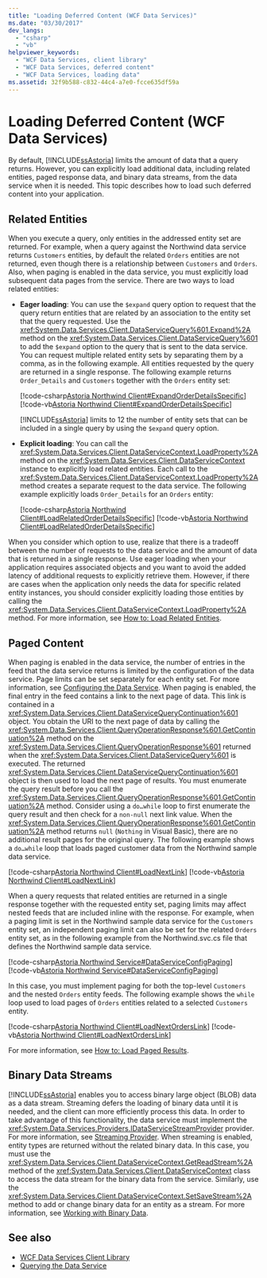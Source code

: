```yaml
---
title: "Loading Deferred Content (WCF Data Services)"
ms.date: "03/30/2017"
dev_langs: 
  - "csharp"
  - "vb"
helpviewer_keywords: 
  - "WCF Data Services, client library"
  - "WCF Data Services, deferred content"
  - "WCF Data Services, loading data"
ms.assetid: 32f9b588-c832-44c4-a7e0-fcce635df59a
---
```

# Loading Deferred Content (WCF Data Services)
By default, [!INCLUDE[ssAstoria](../../../../includes/ssastoria-md.md)] limits the amount of data that a query returns. However, you can explicitly load additional data, including related entities, paged response data, and binary data streams, from the data service when it is needed. This topic describes how to load such deferred content into your application.  
  
## Related Entities  
 When you execute a query, only entities in the addressed entity set are returned. For example, when a query against the Northwind data service returns `Customers` entities, by default the related `Orders` entities are not returned, even though there is a relationship between `Customers` and `Orders`. Also, when paging is enabled in the data service, you must explicitly load subsequent data pages from the service. There are two ways to load related entities:  
  
- **Eager loading**: You can use the `$expand` query option to request that the query return entities that are related by an association to the entity set that the query requested. Use the <xref:System.Data.Services.Client.DataServiceQuery%601.Expand%2A> method on the <xref:System.Data.Services.Client.DataServiceQuery%601> to add the `$expand` option to the query that is sent to the data service. You can request multiple related entity sets by separating them by a comma, as in the following example. All entities requested by the query are returned in a single response. The following example returns `Order_Details` and `Customers` together with the `Orders` entity set:  
  
     [!code-csharp[Astoria Northwind Client#ExpandOrderDetailsSpecific](../../../../samples/snippets/csharp/VS_Snippets_Misc/astoria_northwind_client/cs/source.cs#expandorderdetailsspecific)]
     [!code-vb[Astoria Northwind Client#ExpandOrderDetailsSpecific](../../../../samples/snippets/visualbasic/VS_Snippets_Misc/astoria_northwind_client/vb/source.vb#expandorderdetailsspecific)]  
  
     [!INCLUDE[ssAstoria](../../../../includes/ssastoria-md.md)] limits to 12 the number of entity sets that can be included in a single query by using the `$expand` query option.  
  
- **Explicit loading**: You can call the <xref:System.Data.Services.Client.DataServiceContext.LoadProperty%2A> method on the <xref:System.Data.Services.Client.DataServiceContext> instance to explicitly load related entities. Each call to the <xref:System.Data.Services.Client.DataServiceContext.LoadProperty%2A> method creates a separate request to the data service. The following example explicitly loads `Order_Details` for an `Orders` entity:  
  
     [!code-csharp[Astoria Northwind Client#LoadRelatedOrderDetailsSpecific](../../../../samples/snippets/csharp/VS_Snippets_Misc/astoria_northwind_client/cs/source.cs#loadrelatedorderdetailsspecific)]
     [!code-vb[Astoria Northwind Client#LoadRelatedOrderDetailsSpecific](../../../../samples/snippets/visualbasic/VS_Snippets_Misc/astoria_northwind_client/vb/source.vb#loadrelatedorderdetailsspecific)]  
  
 When you consider which option to use, realize that there is a tradeoff between the number of requests to the data service and the amount of data that is returned in a single response. Use eager loading when your application requires associated objects and you want to avoid the added latency of additional requests to explicitly retrieve them. However, if there are cases when the application only needs the data for specific related entity instances, you should consider explicitly loading those entities by calling the <xref:System.Data.Services.Client.DataServiceContext.LoadProperty%2A> method. For more information, see [How to: Load Related Entities](../../../../docs/framework/data/wcf/how-to-load-related-entities-wcf-data-services.md).  
  
## Paged Content  
 When paging is enabled in the data service, the number of entries in the feed that the data service returns is limited by the configuration of the data service. Page limits can be set separately for each entity set. For more information, see [Configuring the Data Service](../../../../docs/framework/data/wcf/configuring-the-data-service-wcf-data-services.md). When paging is enabled, the final entry in the feed contains a link to the next page of data. This link is contained in a <xref:System.Data.Services.Client.DataServiceQueryContinuation%601> object. You obtain the URI to the next page of data by calling the <xref:System.Data.Services.Client.QueryOperationResponse%601.GetContinuation%2A> method on the <xref:System.Data.Services.Client.QueryOperationResponse%601> returned when the <xref:System.Data.Services.Client.DataServiceQuery%601> is executed. The returned <xref:System.Data.Services.Client.DataServiceQueryContinuation%601> object is then used to load the next page of results. You must enumerate the query result before you call the <xref:System.Data.Services.Client.QueryOperationResponse%601.GetContinuation%2A> method. Consider using a `do…while` loop to first enumerate the query result and then check for a `non-null` next link value. When the <xref:System.Data.Services.Client.QueryOperationResponse%601.GetContinuation%2A> method returns `null` (`Nothing` in Visual Basic), there are no additional result pages for the original query. The following example shows a `do…while` loop that loads paged customer data from the Northwind sample data service.  
  
 [!code-csharp[Astoria Northwind Client#LoadNextLink](../../../../samples/snippets/csharp/VS_Snippets_Misc/astoria_northwind_client/cs/source.cs#loadnextlink)]
 [!code-vb[Astoria Northwind Client#LoadNextLink](../../../../samples/snippets/visualbasic/VS_Snippets_Misc/astoria_northwind_client/vb/source.vb#loadnextlink)]  
  
 When a query requests that related entities are returned in a single response together with the requested entity set, paging limits may affect nested feeds that are included inline with the response. For example, when a paging limit is set in the Northwind sample data service for the `Customers` entity set, an independent paging limit can also be set for the related `Orders` entity set, as in the following example from the Northwind.svc.cs file that defines the Northwind sample data service.  
  
 [!code-csharp[Astoria Northwind Service#DataServiceConfigPaging](../../../../samples/snippets/csharp/VS_Snippets_Misc/astoria_northwind_service/cs/northwind.svc.cs#dataserviceconfigpaging)]
 [!code-vb[Astoria Northwind Service#DataServiceConfigPaging](../../../../samples/snippets/visualbasic/VS_Snippets_Misc/astoria_northwind_service/vb/northwind.svc.vb#dataserviceconfigpaging)]  
  
 In this case, you must implement paging for both the top-level `Customers` and the nested `Orders` entity feeds. The following example shows the `while` loop used to load pages of `Orders` entities related to a selected `Customers` entity.  
  
 [!code-csharp[Astoria Northwind Client#LoadNextOrdersLink](../../../../samples/snippets/csharp/VS_Snippets_Misc/astoria_northwind_client/cs/source.cs#loadnextorderslink)]
 [!code-vb[Astoria Northwind Client#LoadNextOrdersLink](../../../../samples/snippets/visualbasic/VS_Snippets_Misc/astoria_northwind_client/vb/source.vb#loadnextorderslink)]  
  
 For more information, see [How to: Load Paged Results](../../../../docs/framework/data/wcf/how-to-load-paged-results-wcf-data-services.md).  
  
## Binary Data Streams  
 [!INCLUDE[ssAstoria](../../../../includes/ssastoria-md.md)] enables you to access binary large object (BLOB) data as a data stream. Streaming defers the loading of binary data until it is needed, and the client can more efficiently process this data. In order to take advantage of this functionality, the data service must implement the <xref:System.Data.Services.Providers.IDataServiceStreamProvider> provider. For more information, see [Streaming Provider](../../../../docs/framework/data/wcf/streaming-provider-wcf-data-services.md). When streaming is enabled, entity types are returned without the related binary data. In this case, you must use the <xref:System.Data.Services.Client.DataServiceContext.GetReadStream%2A> method of the <xref:System.Data.Services.Client.DataServiceContext> class to access the data stream for the binary data from the service. Similarly, use the <xref:System.Data.Services.Client.DataServiceContext.SetSaveStream%2A> method to add or change binary data for an entity as a stream. For more information, see [Working with Binary Data](../../../../docs/framework/data/wcf/working-with-binary-data-wcf-data-services.md).  
  
## See also

- [WCF Data Services Client Library](../../../../docs/framework/data/wcf/wcf-data-services-client-library.md)
- [Querying the Data Service](../../../../docs/framework/data/wcf/querying-the-data-service-wcf-data-services.md)
